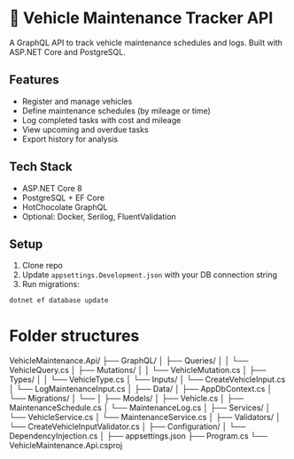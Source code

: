 # 🚗 Vehicle Maintenance Tracker API

A GraphQL API to track vehicle maintenance schedules and logs. Built with ASP.NET Core and PostgreSQL.

## Features

- Register and manage vehicles
- Define maintenance schedules (by mileage or time)
- Log completed tasks with cost and mileage
- View upcoming and overdue tasks
- Export history for analysis

## Tech Stack

- ASP.NET Core 8
- PostgreSQL + EF Core
- HotChocolate GraphQL
- Optional: Docker, Serilog, FluentValidation

## Setup

1. Clone repo
2. Update `appsettings.Development.json` with your DB connection string
3. Run migrations:
```bash
dotnet ef database update
```

# Folder structures
VehicleMaintenance.Api/
├── GraphQL/
│   ├── Queries/
│   │   └── VehicleQuery.cs
│   ├── Mutations/
│   │   └── VehicleMutation.cs
│   ├── Types/
│   │   └── VehicleType.cs
│   └── Inputs/
│       └── CreateVehicleInput.cs
│       └── LogMaintenanceInput.cs
│
├── Data/
│   ├── AppDbContext.cs
│   └── Migrations/
│       └── <EF Migrations>
│
├── Models/
│   ├── Vehicle.cs
│   ├── MaintenanceSchedule.cs
│   └── MaintenanceLog.cs
│
├── Services/
│   └── VehicleService.cs
│   └── MaintenanceService.cs
│
├── Validators/
│   └── CreateVehicleInputValidator.cs
│
├── Configuration/
│   └── DependencyInjection.cs
│
├── appsettings.json
├── Program.cs
└── VehicleMaintenance.Api.csproj
